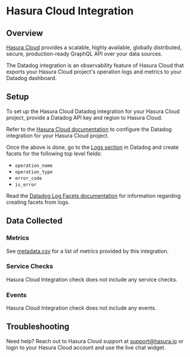 # Hasura Cloud Integration

## Overview

[Hasura Cloud][1] provides a scalable, highly available, globally distributed,
secure, production-ready GraphQL API over your data sources.

The Datadog integration is an observability feature of Hasura Cloud that exports
your Hasura Cloud project's operation logs and metrics to your Datadog dashboard. 

## Setup

To set up the Hasura Cloud Datadog integration for your Hasura Cloud project, provide a Datadog API key and region to Hasura Cloud.

Refer to the [Hasura Cloud documentation][3] to configure the Datadog integration for your Hasura Cloud project. 

Once the above is done, go to the [Logs section][5] in Datadog and create facets for the following top level fields: 

* `operation_name`
* `operation_type`
* `error_code`
* `is_error`

Read the [Datadog Log Facets documentation][4] for information regarding creating facets from logs. 

## Data Collected

### Metrics

See [metadata.csv][4] for a list of metrics provided by this integration.

### Service Checks

Hasura Cloud Integration check does not include any service checks.

### Events

Hasura Cloud Integration check does not include any events.

## Troubleshooting

Need help? Reach out to Hasura Cloud support at support@hasura.io  or login to your Hasura Cloud account and use the live chat widget.

[1]: https://hasura.io/cloud/
[2]: https://raw.githubusercontent.com/DataDog/integrations-extras/master/algorithmia/images/algorithmia-insights-datadog.png
[3]: https://hasura.io/docs/latest/graphql/cloud/metrics/integrations/datadog.html
[4]: https://docs.datadoghq.com/logs/explorer/facets/#create-facets
[5]: http://app.datadoghq.com/logs
[6]: https://docs.datadoghq.com/help/

